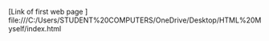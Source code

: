 [Link of first web page ]
file:///C:/Users/STUDENT%20COMPUTERS/OneDrive/Desktop/HTML%20Myself/index.html
